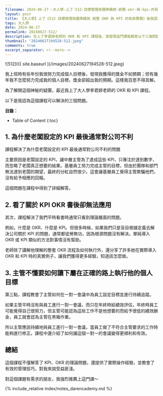 ```yaml
---
filename: 2024-06-27--大人學-上了-512-目標管理與團隊績效-統整-okr-與-kpi-的有效實務-後我認為能夠解決的-3-個問題.md
layout: post
title: 【大人學】上了《512 目標管理與團隊績效 統整 OKR 與 KPI 的有效實務》後我認為能夠解決的 3 個問題
tags: 大人學
date: 2024-06-27
permalink: 20240627-512/
description: 在上了李君婷老師的 OKR 和 KPI 課程後，我發現這門課能解答以下三個問題：1. 老闆設定的 KPI 為何對公司有害，因為中層主管只追求數字，忽略真正目標；2. 閱讀 OKR、KPI 書籍後無法實踐，課程提供了實際操作經驗；3. 主管如何有效地讓下屬達成目標，透過一對一會議持續追蹤進度。這門課不僅解釋理論，還有實務操作，對我幫助很大。強烈推薦有需求的朋友報名。
thumbnail: "20240627194528-512.jpeg"
comments: true
excerpt_separator: <!--more-->
---
```


![512]({{ site.baseurl }}/images/20240627194528-512.jpeg)  

我上班時有些年份我很努力完成個人目標後，發現我獲得的獎金不如預期；但有幾年我不怎麼努力完成我的個人目標，獎金卻超出我的預期。這樣我百思不得其解。

為了解開這個神秘的疑團，最近我上了大人學李君婷老師的 OKR 和 KPI 課程。

以下是我認為這個課程可以解決的三個問題。

<!--more-->

**目錄：**

* Table of Content
{:toc}

## 1. 為什麼老闆設定的 KPI 最後通常對公司不利

課程解決了為什麼老闆設定的 KPI 最後通常對公司不利的問題

主要原因是老闆設定的 KPI，讓中層主管為了達成這些 KPI，只專注於達到數字，而忽略了老闆真正想要的結果。基層員工努力完成主管的目標，但由於團隊和部門無法達到老闆的期望，最終的分紅自然很少。這會讓基層員工覺得主管欺騙他們，沒有給予相應的回報。

這個問題在課程中得到了詳細解答。

## 2. 看了關於 KPI OKR 書後卻無法應用

其次，課程解決了我們平時看書時通常只看到理論層面的問題。

例如，什麼是 OKR、什麼是 KPI。但很多時候，如果我們只是盲目根據定義去解決公司關於 KPI 的問題，通常都徒勞無功，因為根源問題沒有解決。單純導入 OKR 或 KPI 類似的方法對事情沒有幫助。

老師除了講解他理解的整套 OKR 流程及如何執行外，還分享了許多她在實際導入 OKR 和 KPI 時的真實例子，讓我們獲得更多經驗，知道該怎麼做。

## 3. 主管不懂要如何讓下屬在正確的路上執行他的個人目標

第三點，課程教會了主管如何在一對一會議中為員工設定目標並進行持續追蹤。

如果主管平時沒有與員工進行一對一會議，而只在年終時給績效評估，年終時員工可能覺得自己很努力，但主管可能認為這些工作不是他想要的而給予很低的績效酬金，員工就會認為主管在黑箱作業。

所以主管應該持續地與員工進行一對一會議，當員工做了不符合主管要求的工作時能夠進行修正。課程中還介紹了如何讓這個一對一的會議變得更順利和有效。

## 總結

這個課程不僅解答了 KPI、OKR 的理論問題，還提供了實際操作經驗，並教會了有效的管理技巧，對我來說受益匪淺。

對這個課題有需求的朋友，我強烈推薦上這門課～

<!-- Meta Summary -->
<!--
在上了李君婷老師的 OKR 和 KPI 課程後，我發現這門課能解答以下三個問題：1. 老闆設定的 KPI 為何對公司有害，因為中層主管只追求數字，忽略真正目標；2. 閱讀 OKR、KPI 書籍後無法實踐，課程提供了實際操作經驗；3. 主管如何有效地讓下屬達成目標，透過一對一會議持續追蹤進度。這門課不僅解釋理論，還有實務操作，對我幫助很大。強烈推薦有需求的朋友報名。
-->


{% include_relative index/notes_darencademy.md %}



<!--
- [【大人學】上了《512 目標管理與團隊績效 統整 OKR 與 KPI 的有效實務》後我認為能夠解決的 3 個問題]({{ site.baseurl }}/20240627-512/)
-->
